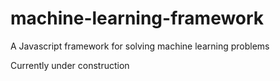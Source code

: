 machine-learning-framework
==========================

A Javascript framework for solving machine learning problems

Currently under construction